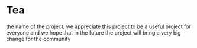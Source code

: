 # Tea
the name of the project, we appreciate this project to be a useful project for everyone and we hope that in the future the project will bring a very big change for the community
